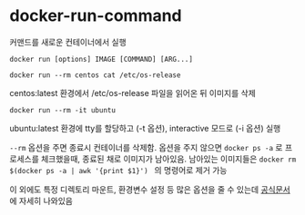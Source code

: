 # docker-run-command

커맨드를 새로운 컨테이너에서 실행

`docker run [options] IMAGE [COMMAND] [ARG...]`

`docker run --rm centos cat /etc/os-release`

centos:latest 환경에서 /etc/os-release 파일을 읽어온 뒤 이미지를 삭제

`docker run --rm -it ubuntu`

ubuntu:latest 환경에 tty를 할당하고 (-t 옵션), interactive 모드로 (-i 옵션) 실행

`--rm` 옵션을 주면 종료시 컨테이너를 삭제함. 옵션을 주지 않으면 `docker ps -a` 로 프로세스를 체크했을때, 종료된 채로 이미지가 남아있음. 남아있는 이미지들은 `docker rm $(docker ps -a | awk '{print $1}') ` 의 명령어로 제거 가능

이 외에도 특정 디렉토리 마운트, 환경변수 설정 등 많은 옵션을 줄 수 있는데 [공식문서](https://docs.docker.com/engine/reference/commandline/run/)에 자세히 나와있음